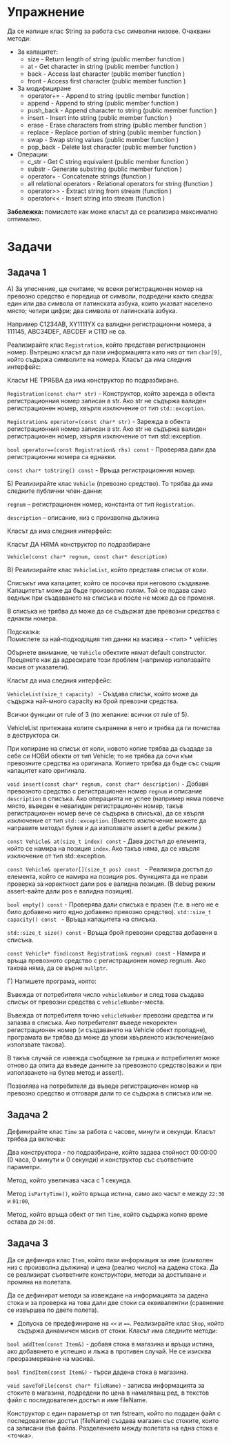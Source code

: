 # Упражнение
Да се напише клас String за работа със символни низове.
Очаквани методи:

- За капацитет:
    - size - Return length of string (public member function )
    - at - Get character in string (public member function )
    - back - Access last character (public member function )
    - front - Access first character (public member function )
- За модифициране
    - operator+= - Append to string (public member function )
    - append - Append to string (public member function )
    - push_back - Append character to string (public member function )
    - insert - Insert into string (public member function )
    - erase - Erase characters from string (public member function )
    - replace - Replace portion of string (public member function )
    - swap - Swap string values (public member function )
    - pop_back - Delete last character (public member function )
- Операции:
    - c_str - Get C string equivalent (public member function )
    - substr - Generate substring (public member function )
    - operator+ - Concatenate strings (function )
    - all relational operators - Relational operators for string (function )
    - operator>> - Extract string from stream (function )
    - operator<< - Insert string into stream (function )

**Забележка:** помислете как може класът да се реализира максимално оптимално.

# Задачи

##  Задача 1

А) За улеснение, ще считаме, че всеки регистрационен номер на превозно средство е поредица от символи, подредени както следва:
един или два символа от латинската азбука, които указват населено място;
четири цифри;
два символа от латинската азбука.

Например C1234AB, XY1111YX са валидни регистрационни номера, а 111145, ABC34DEF, ABCDEF и C11D не са.
 
Реализирайте клас `Registration`, който представя регистрационен номер. Вътрешно класът да пази информацията като низ от тип `char[9]`, който съдържа символите на номера. Класът да има следния интерфейс:

Класът НЕ ТРЯБВА да има конструктор по подразбиране.

`Registration(const char* str)` - Конструктор, който зарежда в обекта регистрационния номер записан в str. Ако str не съдържа валиден регистрационен номер, хвърля изключение от тип `std::exception`.

`Registration& operator=(const char* str)` - Зарежда в обекта регистрационния номер записан в str. Ако str не съдържа валиден регистрационен номер, хвърля изключение от тип std::exception.

`bool operator==(const Registration& rhs) const` - Проверява дали два регистрационни номера са еднакви.

`const char* toString() const` - Връща регистрационния номер.

Б) Реализирайте клас `Vehicle` (превозно средство). То трябва да има следните публични член-данни:

`regnum` – регистрационен номер, константа от тип `Registration`.

`description` – описание,  низ с произволна дължина

Класът да има следния интерфейс:

Класът ДА НЯМА конструктор по подразбиране

`Vehicle(const char* regnum, const char* description)`

В) Реализирайте клас `VehicleList`, който представя списък от коли. 

Списъкът има капацитет, който се посочва при неговото създаване. Капацитетът може да бъде произволно голям. Той се подава само веднъж при създаването на списъка и после не може да се променя. 

В списъка не трябва да може да се съдържат две превозни средства с еднакви номера.

Подсказка:  
Помислете за най-подходящия тип данни на масива - <тип> * vehicles

Обърнете внимание, че `Vehicle` обектите нямат default constructor. Преценете как да адресирате този проблем (например използвайте масив от указатели).

Класът да има следния интерфейс:

`VehicleList(size_t capacity) ` - Създава списък, който може да съдържа най-много capacity на брой превозни средства. 


Всички функции от rule of 3 (по желание: всички от rule of 5).  

VehicleList притежава колите съхранени в него и трябва да ги почиства в деструктора си. 

При копиране на списък от коли, новото копие трябва да създаде за себе си НОВИ обекти от тип Vehicle; то не трябва да сочи към превозните средства на оригинала. Копието трябва да бъде със същия капацитет като оригинала.


`void insert(const char* regnum, const char* description)` - Добавя превозното средство с регистрационен номер `regnum` и описание `description` в списъка. Ако операцията не успее (например няма повече място, въведен е невалиден регистрационен номер, такъв регистрационен номер вече се съдържа в списъка), да се хвърля изключение от тип `std::exception`.
(Вместо изключение можете да направите методът булев и да използвате assert в дебъг режим.)


`const Vehicle& at(size_t index) const` - Дава достъп до елемента, който се  намира на позиция `index`. Ако такъв няма, да се хвърля изключение от тип std::exception.


`const Vehicle& operator[](size_t pos) const ` - Реализира достъп до елемента, който се намира на позиция pos. Функцията да не прави проверка за коректност дали pos е валидна позиция. (В debug режим assert-вайте дали pos е валидна позиция).


`bool empty() const` - Проверява дали списъка е празен (т.е. в него не е било добавено нито едно добавено превозно средство).
`std::size_t capacity() const ` - Връща капацитета на списъка.


`std::size_t size() const` - Връща брой превозни средства добавени в списъка.


`const Vehicle* find(const Registration& regnum) const` - Намира и връща превозното средство с регистрационен номер regnum. Ако такова няма, да се върне `nullptr`.


Г) Напишете програма, която:

Въвежда от потребителя число `vehicleNumber` и след това създава списък от превозни средства с `vehicleNumber`-места.

Въвежда от потребителя точно `vehicleNumber` превозни средства и ги запазва в списъка. Ако потребителят въведе некоректен регистрационен номер (и създаването на Vehicle обект пропадне), програмата ви трябва да може да улови хвърленото изключение(ако използвате такова). 

В такъв случай се извежда съобщение за грешка и потребителят може отново да опита да въведе данните за превозното средство(важи и при използването на булев метод и assert).

Позволява на потребителя да въведе регистрационен номер на превозно средство и отговаря дали то се съдържа в списъка или не.


##  Задача 2
Дефинирайте клас `Time` за работа с часове, минути и секунди. Класът трябва да включва: 

Два конструктора - по подразбиране, който задава стойност 00:00:00 (0 часа, 0 минути и 0 секунди) и конструктор със съответните параметри.

Метод, който увеличава часа с 1 секунда.

Метод `isPartyTime()`, който връща истина, само ако часът е между `22:30` и `01:00`,

Метод, който връща обект от тип `Time`, който съдържа колко време остава до `24:00`.


##  Задача 3
Да се дефинира клас `Item`, който пази информация за име (символен низ с произволна дължина) и цена (реално число) на дадена стока. Да се реализират съответните конструктори, методи за достъпване и промяна на полетата.  

Да се дефинират методи за извеждане на информацията за дадена стока и за проверка на това дали две стоки са еквивалентни (сравнение се извършва по двете полета).
* Допуска се предефиниране на `<<` и `==`.
Реализирайте клас `Shop`, който съдържа динамичен масив от стоки.
Класът има следните методи:

`bool addItem(const Item&)` - добавя стока в магазина и връща истина, ако добавянето е успешно и лъжа в противен случай.
Не се изисква преоразмеряване на масива. 

`bool findItem(const Item&)` - търси дадена стока в магазина.

`void saveToFile(const char* fileName)` - записва информацията за стоките в магазина, подредени по цена в намаляващ ред, в текстов файл с последователен достъп и име fileName.

Конструктор с един параметър от тип fstream, който по подаден файл с последователен достъп (fileName) създава магазин със стоките, които са записани във файла. Разделението между полетата на една стока е <точка>.